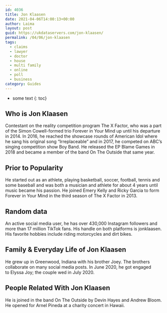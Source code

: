 ```yaml
---
id: 4036
title: Jon Klaasen
date: 2021-04-06T14:00:13+00:00
author: Laima
layout: post
guid: https://ukdataservers.com/jon-klaasen/
permalink: /04/06/jon-klaasen
tags:
  - claims
  - lawyer
  - doctor
  - house
  - multi family
  - online
  - poll
  - business
category: Guides
---
```


* some text
{: toc}


## Who is Jon Klaasen
                  
                  
                  
Contestant on the reality competition program The X Factor, who was a part of the Simon Cowell-formed trio Forever in Your Mind up until his departure in 2014. In 2016, he reached the showcase rounds of American Idol where he sang his original song &#8220;Irreplaceable&#8221; and in 2017, he competed on ABC&#8217;s singing competition show Boy Band. He released the EP Blame Games in 2018 and became a member of the band On The Outside that same year. 
                  
              
            
              
            
                
                
                
## Prior to Popularity
                  
                  
                  
He started out as an athlete, playing basketball, soccer, football, tennis and some baseball and was both a musician and athlete for about 4 years until music became his passion. He joined Emery Kelly and Ricky Garcia to form Forever in Your Mind in the third season of The X Factor in 2013. 
                  
              
            
              
            
                
                
                
## Random data
                  
                  
                  
An active social media user, he has over 430,000 Instagram followers and more than 17 million TikTok fans. His handle on both platforms is jonklaasen. His favorite hobbies include riding motorcycles and dirt bikes. 
                  
              
            
              
            
                
                
                
## Family & Everyday Life of Jon Klaasen
                  
                  
                  
He grew up in Greenwood, Indiana with his brother Joey. The brothers collaborate on many social media posts. In June 2020, he got engaged to Elyssa Joy; the couple wed in July 2020.
                  
              
            
              
            
                
                
                
## People Related With Jon Klaasen
                  
                  
                  
He is joined in the band On The Outside by Devin Hayes and Andrew Bloom. He opened for Arnel Pineda at a charity concert in Hawaii. 
                  
              
            
              
            
                
              
            
              
              
            
            
              
            
          
          
          